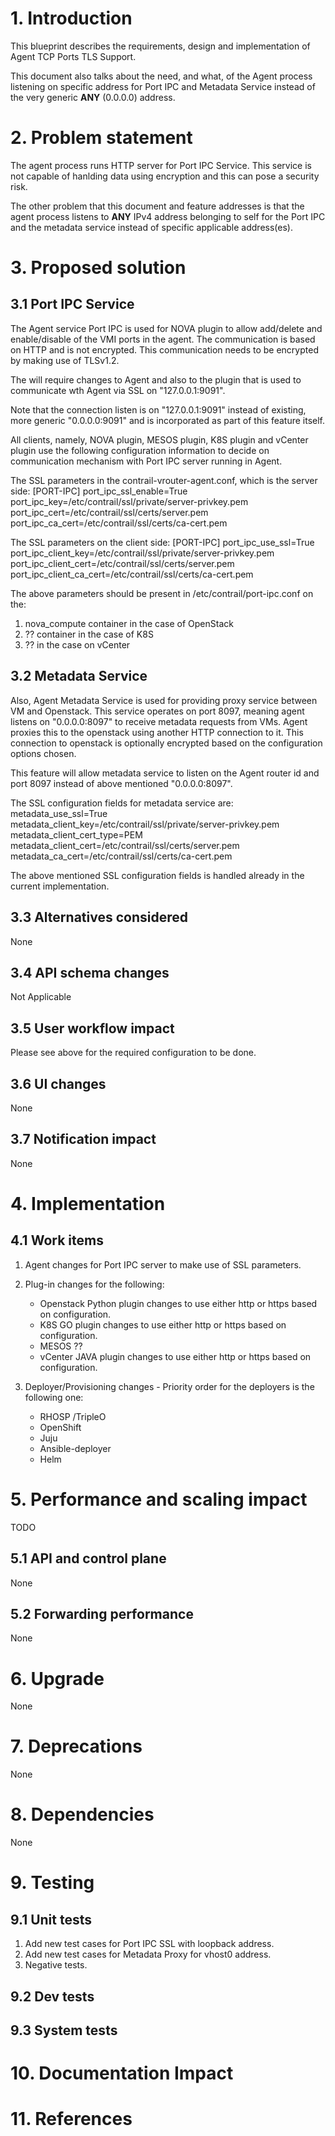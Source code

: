 # 1. Introduction
This blueprint describes the requirements, design and implementation of Agent
TCP Ports TLS Support.

This document also talks about the need, and what, of the Agent process
listening on specific address for Port IPC and Metadata Service instead of
the very generic __ANY__ (0.0.0.0) address.

# 2. Problem statement
The agent process runs HTTP server for Port IPC Service. This service is not
capable of hanlding data using encryption and this can pose a security risk.

The other problem that this document and feature addresses is that the agent
process listens to __ANY__ IPv4 address belonging to self for the Port IPC
and the metadata service instead of specific applicable address(es).

# 3. Proposed solution
## 3.1 Port IPC Service
The Agent service Port IPC is used for NOVA plugin to allow add/delete and
enable/disable of the VMI ports in the agent.  The communication is based on
HTTP and is not encrypted.  This communication needs to be encrypted by making
use of TLSv1.2.

The will require changes to Agent and also to the plugin that is used to
communicate wth Agent via SSL on "127.0.0.1:9091".

Note that the connection listen is on "127.0.0.1:9091" instead of existing, more
generic "0.0.0.0:9091" and is incorporated as part of this feature itself.

All clients, namely, NOVA plugin, MESOS plugin, K8S plugin and vCenter plugin
use the following configuration information to decide on communication mechanism
with Port IPC server running in Agent.

The SSL parameters in the contrail-vrouter-agent.conf, which is the server side:
[PORT-IPC]
port_ipc_ssl_enable=True
port_ipc_key=/etc/contrail/ssl/private/server-privkey.pem
port_ipc_cert=/etc/contrail/ssl/certs/server.pem
port_ipc_ca_cert=/etc/contrail/ssl/certs/ca-cert.pem

The SSL parameters on the client side:
[PORT-IPC]
port_ipc_use_ssl=True
port_ipc_client_key=/etc/contrail/ssl/private/server-privkey.pem
port_ipc_client_cert=/etc/contrail/ssl/certs/server.pem
port_ipc_client_ca_cert=/etc/contrail/ssl/certs/ca-cert.pem

The above parameters should be present in /etc/contrail/port-ipc.conf
on the:
1. nova_compute container in the case of OpenStack
2. ?? container in the case of K8S
3. ?? in the case on vCenter

## 3.2 Metadata Service
Also, Agent Metadata Service is used for providing proxy service between VM and
Openstack.  This service operates on port 8097, meaning agent listens on
"0.0.0.0:8097" to receive metadata requests from VMs.  Agent proxies this to the
openstack using another HTTP connection to it.  This connection to openstack is
optionally encrypted based on the configuration options chosen.

This feature will allow metadata service to listen on the Agent router id and
port 8097 instead of above mentioned "0.0.0.0:8097".

The SSL configuration fields for metadata service are:
    metadata_use_ssl=True
    metadata_client_key=/etc/contrail/ssl/private/server-privkey.pem
    metadata_client_cert_type=PEM
    metadata_client_cert=/etc/contrail/ssl/certs/server.pem
    metadata_ca_cert=/etc/contrail/ssl/certs/ca-cert.pem

The above mentioned SSL configuration fields is handled already in the
current implementation.

## 3.3 Alternatives considered
None

## 3.4 API schema changes
Not Applicable

## 3.5 User workflow impact
Please see above for the required configuration to be done.

## 3.6 UI changes
None

## 3.7 Notification impact
None

# 4. Implementation
## 4.1 Work items
1. Agent changes for Port IPC server to make use of SSL parameters.

2. Plug-in changes for the following:
   - Openstack
     Python plugin changes to use either http or https based on configuration.
   - K8S
     GO plugin changes to use either http or https based on configuration.
   - MESOS
     ??
   - vCenter
     JAVA plugin changes to use either http or https based on configuration.

3. Deployer/Provisioning changes -
   Priority order for the deployers is the following one:
   - RHOSP /TripleO
   - OpenShift
   - Juju
   - Ansible-deployer
   - Helm

# 5. Performance and scaling impact
TODO

## 5.1 API and control plane
None

## 5.2 Forwarding performance
None

# 6. Upgrade
None

# 7. Deprecations
None

# 8. Dependencies
None

# 9. Testing
## 9.1 Unit tests
1. Add new test cases for Port IPC SSL with loopback address.
2. Add new test cases for Metadata Proxy for vhost0 address.
3. Negative tests.

## 9.2 Dev tests

## 9.3 System tests

# 10. Documentation Impact

# 11. References
